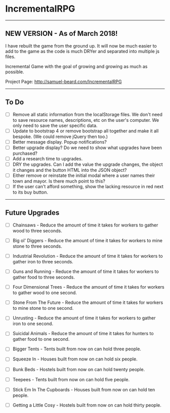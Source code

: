# IncrementalRPG
---

## NEW VERSION - As of March 2018!
I have rebuilt the game from the ground up. It will now be much easier to add to the game as the code is much DRYer and separated into multiple js files.

Incremental Game with the goal of growing and growing as much as possible.

Project Page: http://samuel-beard.com/IncrementalRPG

---

## To Do
- [ ] Remove all static information from the localStorage files. We don't need to save resource names, descriptions, etc on the user's computer. We only need to save the user specific data.
- [ ] Update to bootstrap 4 or remove bootstrap all together and make it all bespoke. (We could remove jQuery then too.)
- [ ] Better message display. Popup notifications?
- [ ] Better upgrade display? Do we need to show what upgrades have been purchased?
- [ ] Add a research time to upgrades.
- [ ] DRY the upgrades. Can I add the value the upgrade changes, the object it changes and the button HTML into the JSON object?
- [ ] Either remove or reinstate the initial modal where a user names their town and mayor. Is there much point to this?
- [ ] If the user can't afford something, show the lacking resource in red next to its buy button.

---

## Future Upgrades
- [ ] Chainsaws - Reduce the amount of time it takes for workers to gather wood to three seconds.
- [ ] Big ol' Diggers - Reduce the amount of time it takes for workers to mine stone to three seconds.
- [ ] Industrial Revolution - Reduce the amount of time it takes for workers to gather iron to three seconds.
- [ ] Guns and Running - Reduce the amount of time it takes for workers to gather food to three seconds.
- [ ] Four Dimensional Trees - Reduce the amount of time it takes for workers to gather wood to one second.
- [ ] Stone From The Future - Reduce the amount of time it takes for workers to mine stone to one second.
- [ ] Unrusting - Reduce the amount of time it takes for workers to gather iron to one second.
- [ ] Suicidal Animals - Reduce the amount of time it takes for hunters to gather food to one second.

- [ ] Bigger Tents - Tents built from now on can hold three people.
- [ ] Squeeze In - Houses built from now on can hold six people.
- [ ] Bunk Beds - Hostels built from now on can hold twenty people.
- [ ] Teepees - Tents built from now on can hold five people.
- [ ] Stick Em In The Cupboards - Houses built from now on can hold ten people.
- [ ] Getting a Little Cosy - Hostels built from now on can hold thirty people.
